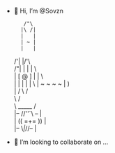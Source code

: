 - 👋 Hi, I’m @Sovzn

         /"\          
        |\ /|         
        |   |         
        | ~ |         
        |   |         
     /'\|   |/'\      
 /"\|   |   |   | \   
|   [ @ ]   |   |  \  
|   |   |   |   |   \ 
| ~ ~  ~  ~ |    )   \
|                   / 
 \                 /  
  \               /   
   \    _____    /    
    |– //''`\ – |     
    | (( =+= )) |     
    |– \\_|_//– |     

- 💞️ I’m looking to collaborate on ...
